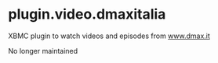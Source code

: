 # plugin.video.dmaxitalia
XBMC plugin to watch videos and episodes from www.dmax.it

No longer maintained

